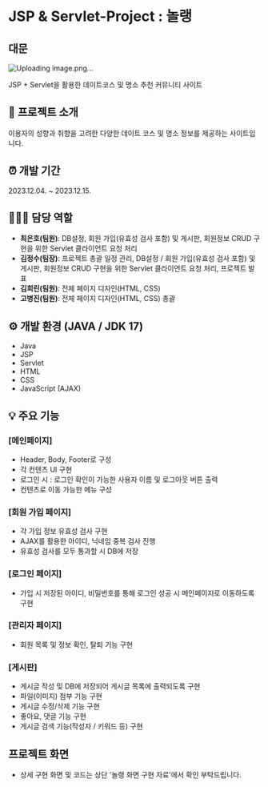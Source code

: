 # JSP & Servlet-Project : 놀랭

## 대문
![Uploading image.png…]()

JSP + Servlet을 활용한 데이트코스 및 명소 추천 커뮤니티 사이트

## 📝 프로젝트 소개

이용자의 성향과 취향을 고려한 다양한 데이트 코스 및 명소 정보를 제공하는 사이트입니다.

## ⏰ 개발 기간

2023.12.04. ~ 2023.12.15.

## 🧑‍🤝‍🧑 담당 역할

- **최은호(팀원)**: DB설정, 회원 가입(유효성 검사 포함) 및 게시판, 회원정보 CRUD 구현을 위한 Servlet 클라이언트 요청 처리
- **김정수(팀장)**: 프로젝트 총괄 일정 관리, DB설정 / 회원 가입(유효성 검사 포함) 및 게시판, 회원정보 CRUD 구현을 위한 Servlet 클라이언트 요청 처리, 프로젝트 발표
- **김희린(팀원)**: 전체 페이지 디자인(HTML, CSS)
- **고병진(팀원)**: 전체 페이지 디자인(HTML, CSS) 총괄

## ⚙️ 개발 환경 (JAVA / JDK 17)

- Java
- JSP
- Servlet
- HTML
- CSS
- JavaScript (AJAX)

## 💡 주요 기능

### [메인페이지]

- Header, Body, Footer로 구성
- 각 컨텐츠 UI 구현
- 로그인 시 : 로그인 확인이 가능한 사용자 이름 및 로그아웃 버튼 출력
- 컨텐츠로 이동 가능한 메뉴 구성

### [회원 가입 페이지]

- 각 가입 정보 유효성 검사 구현
- AJAX를 활용한 아이디, 닉네임 중복 검사 진행
- 유효성 검사를 모두 통과할 시 DB에 저장

### [로그인 페이지]

- 가입 시 저장된 아이디, 비밀번호를 통해 로그인 성공 시 메인페이지로 이동하도록 구현

### [관리자 페이지]

- 회원 목록 및 정보 확인, 탈퇴 기능 구현

### [게시판]

- 게시글 작성 및 DB에 저장되어 게시글 목록에 출력되도록 구현
- 파일(이미지) 첨부 기능 구현
- 게시글 수정/삭제 기능 구현
- 좋아요, 댓글 기능 구현
- 게시글 검색 기능(작성자 / 키워드 등) 구현

## 프로젝트 화면

* 상세 구현 화면 및 코드는 상단 '놀랭 화면 구현 자료'에서 확인 부탁드립니다.
